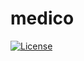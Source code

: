 # medico

[![License](https://img.shields.io/badge/License-Apache%202.0-blue.svg)](https://opensource.org/licenses/Apache-2.0)
